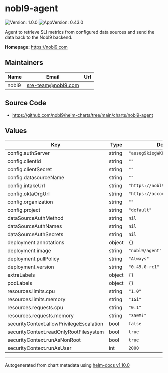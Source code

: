 # nobl9-agent

![Version: 1.0.0](https://img.shields.io/badge/Version-1.0.0-informational?style=flat-square) ![AppVersion: 0.43.0](https://img.shields.io/badge/AppVersion-0.43.0-informational?style=flat-square)

Agent to retrieve SLI metrics from configured data sources and send the data back to the Nobl9 backend.

**Homepage:** <https://nobl9.com>

## Maintainers

| Name | Email | Url |
| ---- | ------ | --- |
| nobl9 | <sre-team@nobl9.com> |  |

## Source Code

* <https://github.com/nobl9/helm-charts/tree/main/charts/nobl9-agent>

## Values

| Key | Type | Default | Description |
|-----|------|---------|-------------|
| config.authServer | string | `"auseg9kiegWKEtJZC416"` |  |
| config.clientId | string | `""` |  |
| config.clientSecret | string | `""` |  |
| config.datasourceName | string | `""` |  |
| config.intakeUrl | string | `"https://nobl9.com/api/input"` |  |
| config.oktaOrgUrl | string | `"https://accounts.nobl9.com"` |  |
| config.organization | string | `""` |  |
| config.project | string | `"default"` |  |
| dataSourceAuthMethod | string | `nil` |  |
| dataSourceAuthNames | string | `nil` |  |
| dataSourceAuthSecrets | string | `nil` |  |
| deployment.annotations | object | `{}` |  |
| deployment.image | string | `"nobl9/agent"` |  |
| deployment.pullPolicy | string | `"Always"` |  |
| deployment.version | string | `"0.49.0-rc1"` |  |
| extraLabels | object | `{}` |  |
| podLabels | object | `{}` |  |
| resources.limits.cpu | string | `"1.0"` |  |
| resources.limits.memory | string | `"1Gi"` |  |
| resources.requests.cpu | string | `"0.1"` |  |
| resources.requests.memory | string | `"350Mi"` |  |
| securityContext.allowPrivilegeEscalation | bool | `false` |  |
| securityContext.readOnlyRootFilesystem | bool | `true` |  |
| securityContext.runAsNonRoot | bool | `true` |  |
| securityContext.runAsUser | int | `2000` |  |

----------------------------------------------
Autogenerated from chart metadata using [helm-docs v1.10.0](https://github.com/norwoodj/helm-docs/releases/v1.10.0)
